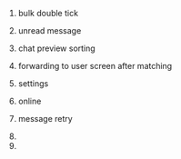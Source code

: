 1. bulk double tick

2. unread message
3. chat preview sorting
4. forwarding to user screen after matching

5. settings
6. online
7. message retry

8.
9.

